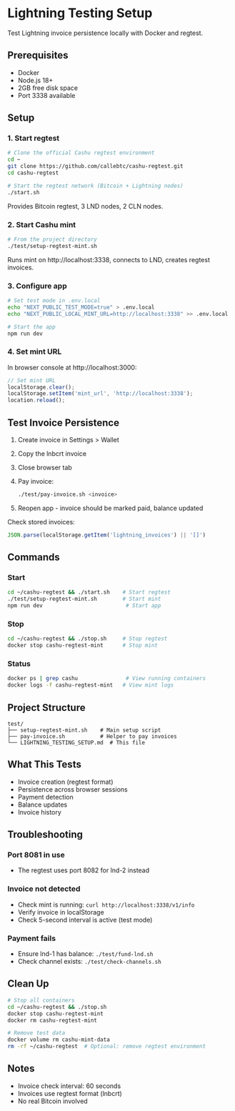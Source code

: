 # Lightning Testing Setup

Test Lightning invoice persistence locally with Docker and regtest.

## Prerequisites

- Docker
- Node.js 18+
- 2GB free disk space
- Port 3338 available

## Setup

### 1. Start regtest

```bash
# Clone the official Cashu regtest environment
cd ~
git clone https://github.com/callebtc/cashu-regtest.git
cd cashu-regtest

# Start the regtest network (Bitcoin + Lightning nodes)
./start.sh
```

Provides Bitcoin regtest, 3 LND nodes, 2 CLN nodes.

### 2. Start Cashu mint

```bash
# From the project directory
./test/setup-regtest-mint.sh
```

Runs mint on http://localhost:3338, connects to LND, creates regtest invoices.

### 3. Configure app

```bash
# Set test mode in .env.local
echo "NEXT_PUBLIC_TEST_MODE=true" > .env.local
echo "NEXT_PUBLIC_LOCAL_MINT_URL=http://localhost:3338" >> .env.local

# Start the app
npm run dev
```

### 4. Set mint URL

In browser console at http://localhost:3000:

```javascript
// Set mint URL
localStorage.clear();
localStorage.setItem('mint_url', 'http://localhost:3338');
location.reload();
```

## Test Invoice Persistence

1. Create invoice in Settings > Wallet
2. Copy the lnbcrt invoice
3. Close browser tab

4. Pay invoice:
   ```bash
   ./test/pay-invoice.sh <invoice>
   ```

5. Reopen app - invoice should be marked paid, balance updated

Check stored invoices:
```javascript
JSON.parse(localStorage.getItem('lightning_invoices') || '[]')
```

## Commands

### Start
```bash
cd ~/cashu-regtest && ./start.sh    # Start regtest
./test/setup-regtest-mint.sh        # Start mint
npm run dev                          # Start app
```

### Stop
```bash
cd ~/cashu-regtest && ./stop.sh     # Stop regtest
docker stop cashu-regtest-mint      # Stop mint
```

### Status
```bash
docker ps | grep cashu               # View running containers
docker logs -f cashu-regtest-mint   # View mint logs
```

## Project Structure

```
test/
├── setup-regtest-mint.sh    # Main setup script
├── pay-invoice.sh           # Helper to pay invoices
└── LIGHTNING_TESTING_SETUP.md  # This file
```

## What This Tests

- Invoice creation (regtest format)
- Persistence across browser sessions
- Payment detection
- Balance updates
- Invoice history

## Troubleshooting

### Port 8081 in use
- The regtest uses port 8082 for lnd-2 instead

### Invoice not detected
- Check mint is running: `curl http://localhost:3338/v1/info`
- Verify invoice in localStorage
- Check 5-second interval is active (test mode)

### Payment fails
- Ensure lnd-1 has balance: `./test/fund-lnd.sh`
- Check channel exists: `./test/check-channels.sh`

## Clean Up

```bash
# Stop all containers
cd ~/cashu-regtest && ./stop.sh
docker stop cashu-regtest-mint
docker rm cashu-regtest-mint

# Remove test data
docker volume rm cashu-mint-data
rm -rf ~/cashu-regtest  # Optional: remove regtest environment
```

## Notes

- Invoice check interval: 60 seconds
- Invoices use regtest format (lnbcrt)
- No real Bitcoin involved
